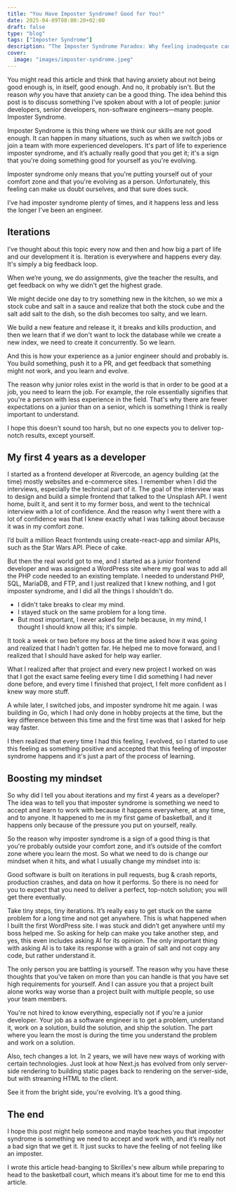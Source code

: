 ```yaml
---
title: "You Have Imposter Syndrome? Good for You!"
date: 2025-04-09T08:00:20+02:00
draft: false
type: "blog"
tags: ["Imposter Syndrome"]
description: "The Imposter Syndrome Paradox: Why feeling inadequate can actually be a good thing, and how to harness it."
cover:
  image: "images/imposter-syndrome.jpeg"
---
```

You might read this article and think that having anxiety about not being good enough is, in itself, good enough. And no, it probably isn't. But the reason *why* you have that anxiety can be a good thing. The idea behind this post is to discuss something I've spoken about with a lot of people: junior developers, senior developers, non-software engineers—many people. Imposter Syndrome.

Imposter Syndrome is this thing where we think our skills are not good enough. It can happen in many situations, such as when we switch jobs or join a team with more experienced developers. It's part of life to experience imposter syndrome, and it’s actually really good that you get it; it's a sign that you're doing something good for yourself as you're evolving.

Imposter syndrome only means that you're putting yourself out of your comfort zone and that you're evolving as a person. Unfortunately, this feeling can make us doubt ourselves, and that sure does suck.

I’ve had imposter syndrome plenty of times, and it happens less and less the longer I've been an engineer.

## **Iterations**

I’ve thought about this topic every now and then and how big a part of life and our development it is. Iteration is everywhere and happens every day. It's simply a big feedback loop.

When we’re young, we do assignments, give the teacher the results, and get feedback on why we didn't get the highest grade.

We might decide one day to try something new in the kitchen, so we mix a stock cube and salt in a sauce and realize that both the stock cube and the salt add salt to the dish, so the dish becomes too salty, and we learn.

We build a new feature and release it, it breaks and kills production, and then we learn that if we don't want to lock the database while we create a new index, we need to create it concurrently. So we learn.

And this is how your experience as a junior engineer should and probably is. You build something, push it to a PR, and get feedback that something might not work, and you learn and evolve.

The reason why junior roles exist in the world is that in order to be good at a job, you need to learn the job. For example, the role essentially signifies that you're a person with less experience in the field. That's why there are fewer expectations on a junior than on a senior, which is something I think is really important to understand.

I hope this doesn't sound too harsh, but no one expects you to deliver top-notch results, except yourself.

## **My first 4 years as a developer**

I started as a frontend developer at Rivercode, an agency building (at the time) mostly websites and e-commerce sites. I remember when I did the interviews, especially the technical part of it. The goal of the interview was to design and build a simple frontend that talked to the Unsplash API. I went home, built it, and sent it to my former boss, and went to the technical interview with a lot of confidence. And the reason why I went there with a lot of confidence was that I knew exactly what I was talking about because it was in my comfort zone.

I’d built a million React frontends using create-react-app and similar APIs, such as the Star Wars API. Piece of cake.

But then the real world got to me, and I started as a junior frontend developer and was assigned a WordPress site where my goal was to add all the PHP code needed to an existing template. I needed to understand PHP, SQL, MariaDB, and FTP, and I just realized that I knew nothing, and I got imposter syndrome, and I did all the things I shouldn't do.

* I didn't take breaks to clear my mind.  
* I stayed stuck on the same problem for a long time.  
* But most important, I never asked for help because, in my mind, I thought I should know all this; it's simple.

It took a week or two before my boss at the time asked how it was going and realized that I hadn't gotten far. He helped me to move forward, and I realized that I should have asked for help way earlier.

What I realized after that project and every new project I worked on was that I got the exact same feeling every time I did something I had never done before, and every time I finished that project, I felt more confident as I knew way more stuff.

A while later, I switched jobs, and imposter syndrome hit me again. I was building in Go, which I had only done in hobby projects at the time, but the key difference between this time and the first time was that I asked for help way faster.

I then realized that every time I had this feeling, I evolved, so I started to use this feeling as something positive and accepted that this feeling of imposter syndrome happens and it's just a part of the process of learning.

## **Boosting my mindset**

So why did I tell you about iterations and my first 4 years as a developer? The idea was to tell you that imposter syndrome is something we need to accept and learn to work with because it happens everywhere, at any time, and to anyone. It happened to me in my first game of basketball, and it happens only because of the pressure you put on yourself, really.

So the reason why imposter syndrome is a sign of a good thing is that you're probably outside your comfort zone, and it’s outside of the comfort zone where you learn the most. So what we need to do is change our mindset when it hits, and what I usually change my mindset into is:

Good software is built on iterations in pull requests, bug & crash reports, production crashes, and data on how it performs. So there is no need for you to expect that you need to deliver a perfect, top-notch solution; you will get there eventually.

Take tiny steps, tiny iterations. It’s really easy to get stuck on the same problem for a long time and not get anywhere. This is what happened when I built the first WordPress site. I was stuck and didn’t get anywhere until my boss helped me. So asking for help can make you take another step, and yes, this even includes asking AI for its opinion. The only important thing with asking AI is to take its response with a grain of salt and not copy any code, but rather understand it.

The only person you are battling is yourself. The reason why you have these thoughts that you've taken on more than you can handle is that you have set high requirements for yourself. And I can assure you that a project built alone works way worse than a project built with multiple people, so use your team members.

You're not hired to know everything, especially not if you're a junior developer. Your job as a software engineer is to get a problem, understand it, work on a solution, build the solution, and ship the solution. The part where you learn the most is during the time you understand the problem and work on a solution.

Also, tech changes a lot. In 2 years, we will have new ways of working with certain technologies. Just look at how Next.js has evolved from only server-side rendering to building static pages back to rendering on the server-side, but with streaming HTML to the client.

See it from the bright side, you're evolving. It’s a good thing.

## **The end**

I hope this post might help someone and maybe teaches you that imposter syndrome is something we need to accept and work with, and it’s really not a bad sign that we get it. It just sucks to have the feeling of not feeling like an imposter.

I wrote this article head-banging to Skrillex's new album while preparing to head to the basketball court, which means it’s about time for me to end this article.

